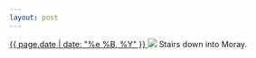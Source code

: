 ```yaml
---
layout: post
---
```


<p>
  <a href="/190">
    <time>{{ page.date | date: "%e %B, %Y" }}</time>
  </a>
  <a href="/190"><img src="{{ site.assets_url }}/190.jpg"/></a>
  <span>Stairs down into Moray.</span>
</p>
